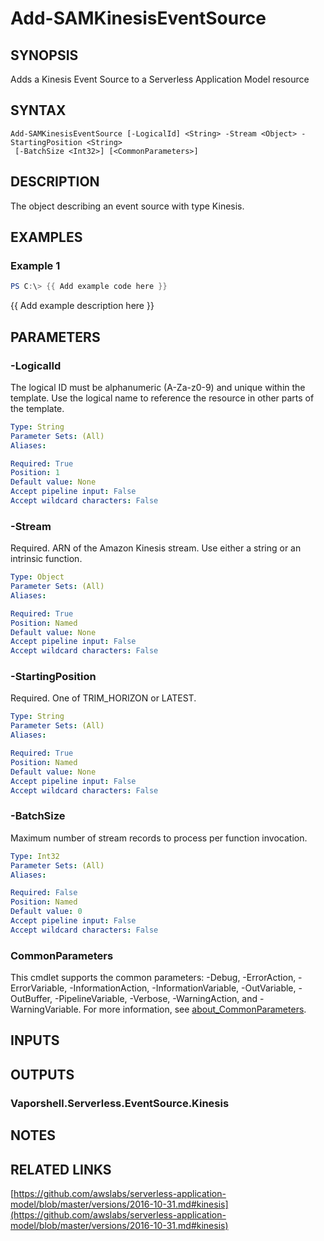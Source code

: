 # Add-SAMKinesisEventSource

## SYNOPSIS
Adds a Kinesis Event Source to a Serverless Application Model resource

## SYNTAX

```
Add-SAMKinesisEventSource [-LogicalId] <String> -Stream <Object> -StartingPosition <String>
 [-BatchSize <Int32>] [<CommonParameters>]
```

## DESCRIPTION
The object describing an event source with type Kinesis.

## EXAMPLES

### Example 1
```powershell
PS C:\> {{ Add example code here }}
```

{{ Add example description here }}

## PARAMETERS

### -LogicalId
The logical ID must be alphanumeric (A-Za-z0-9) and unique within the template.
Use the logical name to reference the resource in other parts of the template.

```yaml
Type: String
Parameter Sets: (All)
Aliases:

Required: True
Position: 1
Default value: None
Accept pipeline input: False
Accept wildcard characters: False
```

### -Stream
Required.
ARN of the Amazon Kinesis stream.
Use either a string or an intrinsic function.

```yaml
Type: Object
Parameter Sets: (All)
Aliases:

Required: True
Position: Named
Default value: None
Accept pipeline input: False
Accept wildcard characters: False
```

### -StartingPosition
Required.
One of TRIM_HORIZON or LATEST.

```yaml
Type: String
Parameter Sets: (All)
Aliases:

Required: True
Position: Named
Default value: None
Accept pipeline input: False
Accept wildcard characters: False
```

### -BatchSize
Maximum number of stream records to process per function invocation.

```yaml
Type: Int32
Parameter Sets: (All)
Aliases:

Required: False
Position: Named
Default value: 0
Accept pipeline input: False
Accept wildcard characters: False
```

### CommonParameters
This cmdlet supports the common parameters: -Debug, -ErrorAction, -ErrorVariable, -InformationAction, -InformationVariable, -OutVariable, -OutBuffer, -PipelineVariable, -Verbose, -WarningAction, and -WarningVariable. For more information, see [about_CommonParameters](http://go.microsoft.com/fwlink/?LinkID=113216).

## INPUTS

## OUTPUTS

### Vaporshell.Serverless.EventSource.Kinesis
## NOTES

## RELATED LINKS

[https://github.com/awslabs/serverless-application-model/blob/master/versions/2016-10-31.md#kinesis](https://github.com/awslabs/serverless-application-model/blob/master/versions/2016-10-31.md#kinesis)

